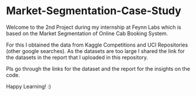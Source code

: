 # Market-Segmentation-Case-Study

Welcome to the 2nd Project during my internship at Feynn Labs which is based on the Market Segmentation of Online Cab Booking System.

For this I obtained the data from Kaggle Competitions and UCI Repositories (other google searches). As the datasets are too large I shared the link for the datasets in the report that I uploaded in this repository.

Pls go through the links for the dataset and the report for the insights on the code.

Happy Learning! :)
